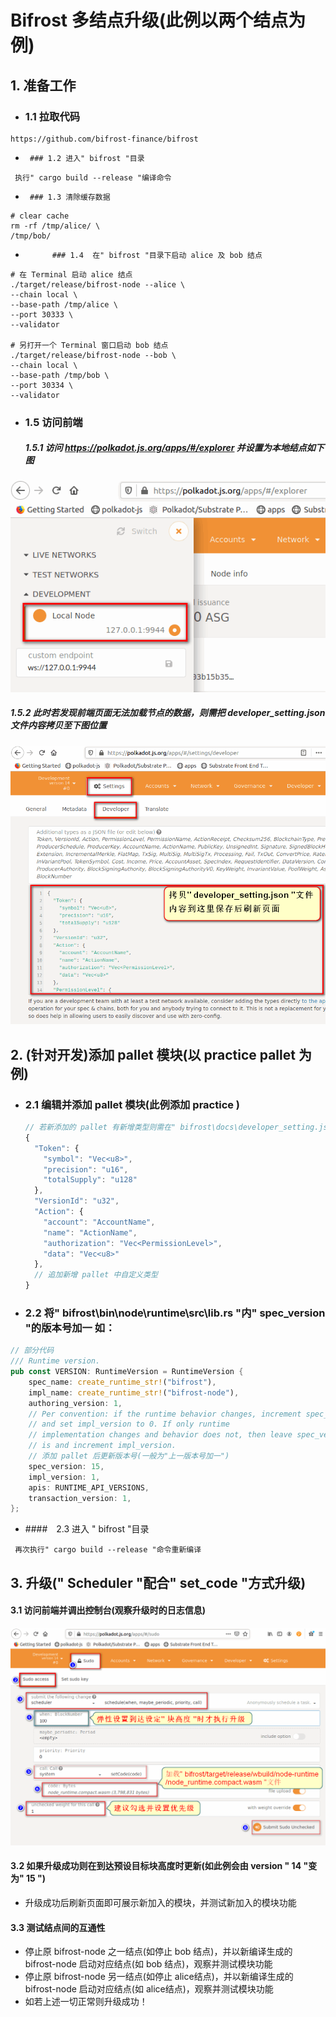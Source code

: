 # Bifrost  多结点升级(此例以两个结点为例) 



## 1. 准备工作  

- ### 1.1 拉取代码

```http
https://github.com/bifrost-finance/bifrost
```

- 	   ### 1.2 进入" bifrost "目录		

```
 执行" cargo build --release "编译命令
```

- 	   ### 1.3 清除缓存数据 

```shell
# clear cache
rm -rf /tmp/alice/ \
/tmp/bob/ 
```

- 			### 1.4  在" bifrost "目录下启动 alice 及 bob 结点

```shell
# 在 Terminal 启动 alice 结点
./target/release/bifrost-node --alice \
--chain local \
--base-path /tmp/alice \
--port 30333 \
--validator

# 另打开一个 Terminal 窗口启动 bob 结点
./target/release/bifrost-node --bob \
--chain local \
--base-path /tmp/bob \
--port 30334 \
--validator
```

- ### 1.5 访问前端

     ##### 1.5.1  访问 <https://polkadot.js.org/apps/#/explorer> 并设置为本地结点如下图

![](.\img\0.png)

#####      1.5.2  此时若发现前端页面无法加载节点的数据，则需把 developer_setting.json 文件内容拷贝至下图位置

![](.\img\1.png)



## 2. (针对开发)添加 pallet 模块(以 practice pallet 为例)

- ### 2.1 编辑并添加 pallet 模块(此例添加 practice )

  ```javascript
  // 若新添加的 pallet 有新增类型则需在" bifrost\docs\developer_setting.json "中增加相应类型如
  {
    "Token": {
      "symbol": "Vec<u8>",
      "precision": "u16",
      "totalSupply": "u128"
    },
    "VersionId": "u32",
    "Action": {
      "account": "AccountName",
      "name": "ActionName",
      "authorization": "Vec<PermissionLevel>",
      "data": "Vec<u8>"
    },
    // 追加新增 pallet 中自定义类型
  }
  ```
  

  
- ### 2.2 将" bifrost\bin\node\runtime\src\lib.rs "内" spec_version "的版本号加一 如：

```rust
// 部分代码
/// Runtime version.
pub const VERSION: RuntimeVersion = RuntimeVersion {
	spec_name: create_runtime_str!("bifrost"),
	impl_name: create_runtime_str!("bifrost-node"),
	authoring_version: 1,
	// Per convention: if the runtime behavior changes, increment spec_version
	// and set impl_version to 0. If only runtime
	// implementation changes and behavior does not, then leave spec_version as
	// is and increment impl_version.
    // 添加 pallet 后更新版本号(一般为"上一版本号加一")
	spec_version: 15,		
	impl_version: 1,
	apis: RUNTIME_API_VERSIONS,
	transaction_version: 1,
};
```

- ####　2.3 进入 " bifrost "目录　

```shell
 再次执行" cargo build --release "命令重新编译
```



## 3. 升级(" Scheduler "配合" set_code "方式升级)

#### 3.1 访问前端并调出控制台(观察升级时的日志信息)

![](.\img\2.png)

#### 3.2 如果升级成功则在到达预设目标块高度时更新(如此例会由 version " 14 "变为" 15 ")

- 升级成功后刷新页面即可展示新加入的模块，并测试新加入的模块功能

#### 3.3 测试结点间的互通性

- 停止原 bifrost-node 之一结点(如停止 bob 结点)，并以新编译生成的 bifrost-node 启动对应结点(如 bob 结点)，观察并测试模块功能
- 停止原 bifrost-node 另一结点(如停止 alice结点)，并以新编译生成的 bifrost-node 启动对应结点(如 alice结点)，观察并测试模块功能
- 如若上述一切正常则升级成功！

